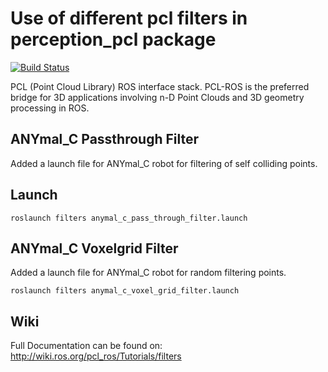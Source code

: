 # Use of different pcl filters in perception_pcl package 

[![Build Status](https://travis-ci.org/ros-perception/perception_pcl.svg?branch=melodic-devel)](https://travis-ci.org/ros-perception/perception_pcl)

PCL (Point Cloud Library) ROS interface stack. PCL-ROS is the preferred
bridge for 3D applications involving n-D Point Clouds and 3D geometry
processing in ROS.


## ANYmal_C Passthrough Filter
Added a launch file for ANYmal_C robot for filtering of self colliding points.

## Launch
```
roslaunch filters anymal_c_pass_through_filter.launch
```

## ANYmal_C Voxelgrid Filter
Added a launch file for ANYmal_C robot for random filtering points.
```
roslaunch filters anymal_c_voxel_grid_filter.launch
```

## Wiki
Full Documentation can be found on: http://wiki.ros.org/pcl_ros/Tutorials/filters
